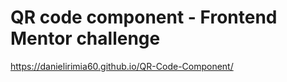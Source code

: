 # QR code component - Frontend Mentor challenge
https://danielirimia60.github.io/QR-Code-Component/
